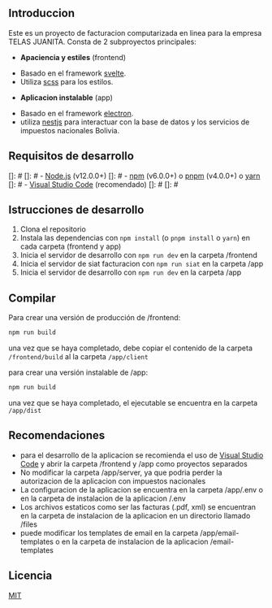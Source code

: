 ## Introduccion

Este es un proyecto de facturacion computarizada en linea para la empresa TELAS JUANITA.
Consta de 2 subproyectos principales:

- **Apaciencia y estiles** (frontend)
* Basado en el framework [svelte](https://svelte.dev/).
* Utiliza [scss](https://sass-lang.com/) para los estilos.

- **Aplicacion instalable** (app)
* Basado en el framework [electron](https://www.electronjs.org/).
* utiliza [nestjs](https://nestjs.com/) para interactuar con la base de datos y los servicios de impuestos nacionales Bolivia.


## Requisitos de desarrollo
[]: # 
[]: # - [Node.js](https://nodejs.org/) (v12.0.0+)
[]: # - [npm](https://www.npmjs.com/) (v6.0.0+) o [pnpm](https://pnpm.js.org/) (v4.0.0+) o [yarn](https://yarnpkg.com/)
[]: # - [Visual Studio Code](https://code.visualstudio.com/) (recomendado)
[]: # 
[]: #


## Istrucciones de desarrollo

1. Clona el repositorio
2. Instala las dependencias con `npm install` (o `pnpm install` o `yarn`) en cada carpeta (frontend y app)
3. Inicia el servidor de desarrollo con `npm run dev` en la carpeta /frontend
4. Inicia el servidor de siat facturacion con `npm run siat` en la carpeta /app
5. Inicia el servidor de desarrollo con `npm run dev` en la carpeta /app

## Compilar

Para crear una versión de producción de /frontend:

```bash
npm run build
```

una vez que se haya completado, debe copiar el contenido de la carpeta `/frontend/build` al la carpeta `/app/client`

para crear una versión instalable de /app:

```bash
npm run build
```

una vez que se haya completado, el ejecutable se encuentra en la carpeta `/app/dist`


## Recomendaciones

* para el desarrollo de la aplicacion se recomienda el uso de [Visual Studio Code](https://code.visualstudio.com/) y abrir la carpeta /frontend y /app como proyectos separados
* No modificar la carpeta /app/server, ya que podria perder la autorizacion de la aplicacion con impuestos nacionales
* La configuracion de la aplicacion se encuentra en la carpeta /app/.env o en la carpeta de instalacion de la aplicacion /.env
* Los archivos estaticos como ser las facturas (.pdf, xml) se encuentran en la carpeta de instalacion de la aplicacion en un directorio llamado /files
* puede modificar los templates de email en la carpeta /app/email-templates o en la carpeta de instalacion de la aplicacion /email-templates


## Licencia

[MIT](https://choosealicense.com/licenses/mit/)


